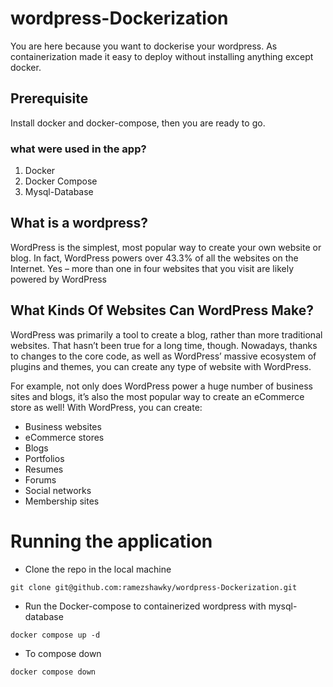 # wordpress-Dockerization
You are here because you want to dockerise your wordpress. As containerization made it easy to deploy without installing anything except docker.
## Prerequisite
Install docker and docker-compose, then you are ready to go.
### what were used in the app?
<ol>
  <li>Docker</li>
  <li>Docker Compose</li>
  <li>Mysql-Database</li>
</ol>

## What is a wordpress?
WordPress is the simplest, most popular way to create your own website or blog. In fact, WordPress powers over 43.3% of all the websites on the Internet. Yes – more than one in four websites that you visit are likely powered by WordPress
## What Kinds Of Websites Can WordPress Make?
WordPress was primarily a tool to create a blog, rather than more traditional websites. That hasn’t been true for a long time, though. Nowadays, thanks to changes to the core code, as well as WordPress’ massive ecosystem of plugins and themes, you can create any type of website with WordPress.

For example, not only does WordPress power a huge number of business sites and blogs, it’s also the most popular way to create an eCommerce store as well! With WordPress, you can create:
<ul>
  <li>Business websites</li>
  <li>eCommerce stores</li>
  <li>Blogs</li>
  <li>Portfolios</li>
  <li>Resumes</li>
  <li>Forums</li>
  <li>Social networks</li>
  <li>Membership sites</li>
</ul>

# Running the application
<ul>
  <li>Clone the repo in the local machine</li>
</ul>


    git clone git@github.com:ramezshawky/wordpress-Dockerization.git
  
<ul>
  <li>Run the Docker-compose to containerized wordpress with mysql-database </li>
</ul>
    
    
    docker compose up -d 
    
    
<ul>
  <li>To compose down </li>
</ul>
    

    docker compose down
